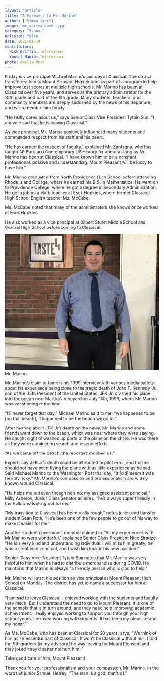 ```yaml
---
layout: "article"
title: "A Farewell to Mr. Marino"
author: ["Simon Carr"]
image: "mr-marino-cover.jpg"
category: "School"
unlisted: false
date: 2021-01-14
contributors:
  Nick Griffin: Interviewer
  Yousef Nagib: Interviewer
photo: Amelia Ross
---
```


Friday is vice principal Michael Marino’s last day at Classical. The district transferred him to Mount Pleasant High School as part of a program to help improve test scores at multiple high schools. Mr. Marino has been at Classical over five years, and serves as the primary administrator for the 10th grade and part of the 9th grade. Many students, teachers, and community members are deeply saddened by the news of his departure, and will remember him fondly.

“He really cares about us,” says Senior Class Vice President Tytain Sun. “I am very sad that he is leaving Classical.”

As vice principal, Mr. Marino positively influenced many students and commanded respect from his staff and his peers.

“He has earned the respect of faculty,” explained Mr. Zanfagna, who has taught AP Euro and Contemporary US History for about as long as Mr. Marino has been at Classical. “I have known him to be a constant professional: positive and understanding. Mount Pleasant will be lucky to have him.”

Mr. Marino graduated from North Providence High School before attending Rhode Island College, where he earned his B.S. in Mathematics. He went on to Providence College, where he got a degree in Secondary Administration. He got a job as a Math teacher at Esek Hopkins, where he met Classical High School English teacher Ms. McCabe.

Ms. McCabe noted that many of the administrators she knows once worked at Esek Hopkins.

He also worked as a vice principal at Gilbert Stuart Middle School and Central High School before coming to Classical.

![Mr Marino](/assets/images/mr-marino.jpg)
<span>Mr. Marino</span>

Mr. Marino’s claim to fame is his 1999 interview with various media outlets about his experience being close to the tragic death of John F. Kennedy Jr., son of the 35th President of the United States. JFK Jr. crashed his plane into the ocean near Martha’s Vineyard on July 16th, 1999, where Mr. Marino was vacationing at the time.

“I’ll never forget that day,” Michael Marino said to me, “we happened to be [on that beach], it happened to be the beach we go to.”

After hearing about JFK Jr’s death on the news, Mr. Marino and some friends went down to the beach, which was near where they were staying. He caught sight of washed up parts of the plane on the shore. He was there as they were conducting search and rescue efforts.

“As we came off the beach, the reporters mobbed us.”

Experts say JFK Jr’s death could be attributed to pilot error, and that he should not have been flying the plane with as little experience as he had. Said Michael Marino to the Washington Post that day, “It [did] seem it was terribly risky.”
Mr. Marino’s compassion and professionalism are widely known around Classical.

“He helps me out even though he’s not my assigned assistant principal,” Milly Asherov, Junior Class Senator admires, “he’s always super friendly in the halls and looking out for me.”

“My transition to Classical has been really rough,” notes junior and transfer student Sean Roth, “He’s been one of the few people to go out of his way to make it easier for me.”

Another student government member chimed in: “All my experiences with Mr Marino were wonderful,” explained Senior Class President Nico Siradze. “He is a very kind and understanding individual. I will miss him greatly, he was a great vice principal, and I wish him luck in his new position.”

Senior Class Vice President Tytain Sun notes that Mr. Marino was very helpful to him when he had to distribute merchandise during COVID. He maintains that Marino is always “a friendly person who is glad to help.”

Mr. Marino will start his position as vice principal at Mount Pleasant High School on Monday. The district has yet to name a successor for him at Classical.

“I am sad to leave Classical. I enjoyed working with the students and faculty very much. But I understand the need to go to Mount Pleasant. It is one of the schools that is in turn around, and they need help improving academic achievement. I really enjoyed working to support you through your high school years. I enjoyed working with students. It has been my pleasure and my honor.”

As Ms. McCabe, who has been at Classical for 20 years, says, “We think of him as an essential part of Classical. It won’t be Classical without him. I told the 9th graders [in my advisory] he was leaving for Mount Pleasant and they joked ‘they’d better not hurt him.’”

Take good care of him, Mount Pleasant!

Thank you for your professionalism and your compassion, Mr. Marino. In the words of junior Samuel Healey, “The man is a god, that’s all.”
